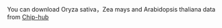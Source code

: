 You can download Oryza sativa，Zea mays and Arabidopsis thaliana data from [Chip-hub](https://biobigdata.nju.edu.cn/ChIPHub/)
